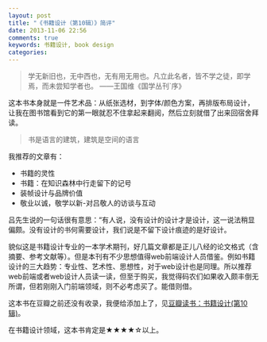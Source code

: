 ```yaml
---
layout: post
title: "《书籍设计（第10辑）》简评"
date: 2013-11-06 22:56
comments: true
keywords: 书籍设计, book design
categories: 
---
```


> 学无新旧也，无中西也，无有用无用也。凡立此名者，皆不学之徒，即学焉，而未尝知学者也。
> ——王国维《国学丛刊`序》

这本书本身就是一件艺术品：从纸张选材，到字体/颜色方案，再排版布局设计，让我在图书馆看到它的第一眼就忍不住拿起来翻阅，然后立刻就借了出来回宿舍拜读。

> 书是语言的建筑，建筑是空间的语言

我推荐的文章有：

+ 书籍的灵性
+ 书籍：在知识森林中行走留下的记号
+ 装帧设计与品牌价值
+ 敬业以诚，敬学以新-对吕敬人的访谈与互动

<!-- more -->

吕先生说的一句话很有意思：“有人说，没有设计的设计才是设计，这一说法稍显偏颇。没有设计的书何需要设计，我们说是不留下设计痕迹的是好设计。

貌似这是书籍设计专业的一本学术期刊，好几篇文章都是正儿八经的论文格式（含摘要、参考文献等）。但是本刊有不少思想值得web前端设计人员借鉴。例如书籍设计的三大趋势：专业性、艺术性、思想性，对于web设计也是同理。所以推荐web前端或者web设计人员读一读，但至于购买，我觉得码农们如果收入颇丰倒无所谓，但若刚刚入门前端领域，则不必考虑买了。能借则借。

这本书在豆瓣之前还没有收录，我便给添加上了，见[豆瓣读书：书籍设计(第10辑)](http://book.douban.com/subject/25763358/)。

在书籍设计领域，这本书肯定是★★★★☆以上。